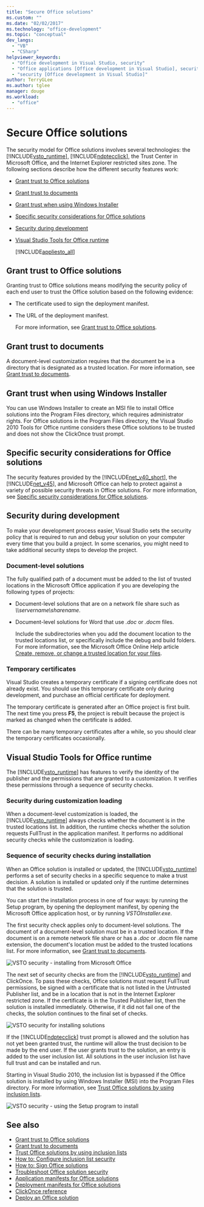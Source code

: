 ```yaml
---
title: "Secure Office solutions"
ms.custom: ""
ms.date: "02/02/2017"
ms.technology: "office-development"
ms.topic: "conceptual"
dev_langs:
  - "VB"
  - "CSharp"
helpviewer_keywords:
  - "Office development in Visual Studio, security"
  - "Office applications [Office development in Visual Studio], security"
  - "security [Office development in Visual Studio]"
author: TerryGLee
ms.author: tglee
manager: douge
ms.workload:
  - "office"
---
```

# Secure Office solutions
  The security model for Office solutions involves several technologies: the [!INCLUDE[vsto_runtime](../vsto/includes/vsto-runtime-md.md)], [!INCLUDE[ndptecclick](../vsto/includes/ndptecclick-md.md)], the Trust Center in Microsoft Office, and the Internet Explorer restricted sites zone. The following sections describe how the different security features work:

- [Grant trust to Office solutions](#GrantingTrustToSolutions)

- [Grant trust to documents](#GrantingTrustToDocuments)

- [Grant trust when using Windows Installer](#GrantingTrustWindowsInstaller)

- [Specific security considerations for Office solutions](#Security)

- [Security during development](#SecurityDuringDeployment)

- [Visual Studio Tools for Office runtime](#VisualStudioToolsForOfficeRuntime)

  [!INCLUDE[appliesto_all](../vsto/includes/appliesto-all-md.md)]

##  <a name="GrantingTrustToSolutions"></a> Grant trust to Office solutions
 Granting trust to Office solutions means modifying the security policy of each end user to trust the Office solution based on the following evidence:

- The certificate used to sign the deployment manifest.

- The URL of the deployment manifest.

  For more information, see [Grant trust to Office solutions](../vsto/granting-trust-to-office-solutions.md).

##  <a name="GrantingTrustToDocuments"></a> Grant trust to documents
 A document-level customization requires that the document be in a directory that is designated as a trusted location. For more information, see [Grant trust to documents](../vsto/granting-trust-to-documents.md).

##  <a name="GrantingTrustWindowsInstaller"></a> Grant trust when using Windows Installer
 You can use Windows Installer to create an MSI file to install Office solutions into the Program Files directory, which requires administrator rights. For Office solutions in the Program Files directory, the Visual Studio 2010 Tools for Office runtime considers these Office solutions to be trusted and does not show the ClickOnce trust prompt.

##  <a name="Security"></a> Specific security considerations for Office solutions
 The security features provided by the [!INCLUDE[net_v40_short](../sharepoint/includes/net-v40-short-md.md)], the [!INCLUDE[net_v45](../vsto/includes/net-v45-md.md)], and Microsoft Office can help to protect against a variety of possible security threats in Office solutions. For more information, see [Specific security considerations for Office solutions](../vsto/specific-security-considerations-for-office-solutions.md).

##  <a name="SecurityDuringDeployment"></a> Security during development
 To make your development process easier, Visual Studio sets the security policy that is required to run and debug your solution on your computer every time that you build a project. In some scenarios, you might need to take additional security steps to develop the project.

### Document-level solutions
 The fully qualified path of a document must be added to the list of trusted locations in the Microsoft Office application if you are developing the following types of projects:

- Document-level solutions that are on a network file share such as *\\\servername\sharename*.

- Document-level solutions for Word that use *.doc* or *.docm* files.

  Include the subdirectories when you add the document location to the trusted locations list, or specifically include the debug and build folders. For more information, see the Microsoft Office Online Help article [Create, remove, or change a trusted location for your files](https://support.office.com/article/Create-remove-or-change-a-trusted-location-for-your-files-f5151879-25ea-4998-80a5-4208b3540a62).

### Temporary certificates
 Visual Studio creates a temporary certificate if a signing certificate does not already exist. You should use this temporary certificate only during development, and purchase an official certificate for deployment.

 The temporary certificate is generated after an Office project is first built. The next time you press **F5**, the project is rebuilt because the project is marked as changed when the certificate is added.

 There can be many temporary certificates after a while, so you should clear the temporary certificates occasionally.

##  <a name="VisualStudioToolsForOfficeRuntime"></a> Visual Studio Tools for Office runtime
 The [!INCLUDE[vsto_runtime](../vsto/includes/vsto-runtime-md.md)] has features to verify the identity of the publisher and the permissions that are granted to a customization. It verifies these permissions through a sequence of security checks.

### Security during customization loading
 When a document-level customization is loaded, the [!INCLUDE[vsto_runtime](../vsto/includes/vsto-runtime-md.md)] always checks whether the document is in the trusted locations list. In addition, the runtime checks whether the solution requests FullTrust in the application manifest. It performs no additional security checks while the customization is loading.

### Sequence of security checks during installation
 When an Office solution is installed or updated, the [!INCLUDE[vsto_runtime](../vsto/includes/vsto-runtime-md.md)] performs a set of security checks in a specific sequence to make a trust decision. A solution is installed or updated only if the runtime determines that the solution is trusted.

 You can start the installation process in one of four ways: by running the Setup program, by opening the deployment manifest, by opening the Microsoft Office application host, or by running *VSTOInstaller.exe*.

 The first security check applies only to document-level solutions. The document of a document-level solution must be in a trusted location. If the document is on a remote network file share or has a *.doc* or *.docm* file name extension, the document's location must be added to the trusted locations list. For more information, see [Grant trust to documents](../vsto/granting-trust-to-documents.md).

 ![VSTO security - installing from Microsoft Office](../vsto/media/host-install.png "VSTO security - installing from Microsoft Office")

 The next set of security checks are from the [!INCLUDE[vsto_runtime](../vsto/includes/vsto-runtime-md.md)] and ClickOnce. To pass these checks, Office solutions must request FullTrust permissions, be signed with a certificate that is not listed in the Untrusted Publisher list, and be in a location that is not in the Internet Explorer restricted zone. If the certificate is in the Trusted Publisher list, then the solution is installed immediately. Otherwise, if it did not fail one of the checks, the solution continues to the final set of checks.

 ![VSTO security for installing solutions](../vsto/media/installing.png "VSTO security for installing solutions")

 If the [!INCLUDE[ndptecclick](../vsto/includes/ndptecclick-md.md)] trust prompt is allowed and the solution has not yet been granted trust, the runtime will allow the trust decision to be made by the end user. If the user grants trust to the solution, an entry is added to the user inclusion list. All solutions in the user inclusion list have full trust and can be installed and run.

 Starting in Visual Studio 2010, the inclusion list is bypassed if the Office solution is installed by using Windows Installer (MSI) into the Program Files directory. For more information, see [Trust Office solutions by using inclusion lists](../vsto/trusting-office-solutions-by-using-inclusion-lists.md).

 ![VSTO security - using the Setup program to install](../vsto/media/setup-vstoinstaller.png "VSTO security - using the Setup program to install")

## See also

- [Grant trust to Office solutions](../vsto/granting-trust-to-office-solutions.md)
- [Grant trust to documents](../vsto/granting-trust-to-documents.md)
- [Trust Office solutions by using inclusion lists](../vsto/trusting-office-solutions-by-using-inclusion-lists.md)
- [How to: Configure inclusion list security](../vsto/how-to-configure-inclusion-list-security.md)
- [How to: Sign Office solutions](../vsto/how-to-sign-office-solutions.md)
- [Troubleshoot Office solution security](../vsto/troubleshooting-office-solution-security.md)
- [Application manifests for Office solutions](../vsto/application-manifests-for-office-solutions.md)
- [Deployment manifests for Office solutions](../vsto/deployment-manifests-for-office-solutions.md)
- [ClickOnce reference](../deployment/clickonce-reference.md)
- [Deploy an Office solution](../vsto/deploying-an-office-solution.md)
